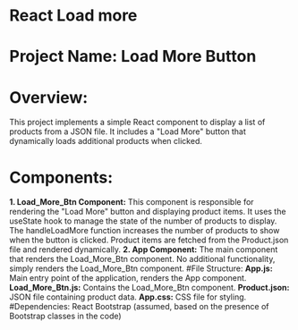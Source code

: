  # React  Load more 

# Project Name: Load More Button
# Overview:
This project implements a simple React component to display a list of products from a JSON file. It includes a "Load More" button that dynamically loads additional products when clicked.
# Components:
**1. Load_More_Btn Component:**
This component is responsible for rendering the "Load More" button and displaying product items.
It uses the useState hook to manage the state of the number of products to display.
The handleLoadMore function increases the number of products to show when the button is clicked.
Product items are fetched from the Product.json file and rendered dynamically.
**2. App Component:**
The main component that renders the Load_More_Btn component.
No additional functionality, simply renders the Load_More_Btn component.
#File Structure:
**App.js:** Main entry point of the application, renders the App component.
**Load_More_Btn.js:** Contains the Load_More_Btn component.
**Product.json:** JSON file containing product data.
**App.css:** CSS file for styling.
#Dependencies:
React
Bootstrap (assumed, based on the presence of Bootstrap classes in the code)



